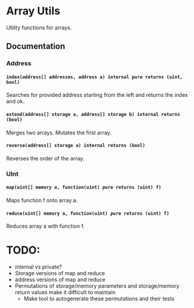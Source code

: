 # Array Utils
Utility functions for arrays.

## Documentation
### Address
#### `index(address[] addresses, address a) internal pure returns (uint, bool)`
Searches for provided address starting from the left and returns the index and ok.
#### `extend(address[] storage a, address[] storage b) internal returns (bool)`
Merges two arrays. Mutates the first array.
#### `reverse(address[] storage a) internal returns (bool)`
Reverses the order of the array.

### UInt
#### `map(uint[] memory a, function(uint) pure returns (uint) f)`
Maps function f onto array a.
#### `reduce(uint[] memory a, function(uint) pure returns (uint) f)`
Reduces array a with function f.

# TODO:
- internal vs private?
- Storage versions of map and reduce
- address versions of map and reduce
- Permutations of storage/memory parameters and storage/memory return values make it difficult to maintain
  - Make tool to autogenerate these permutations and their tests
